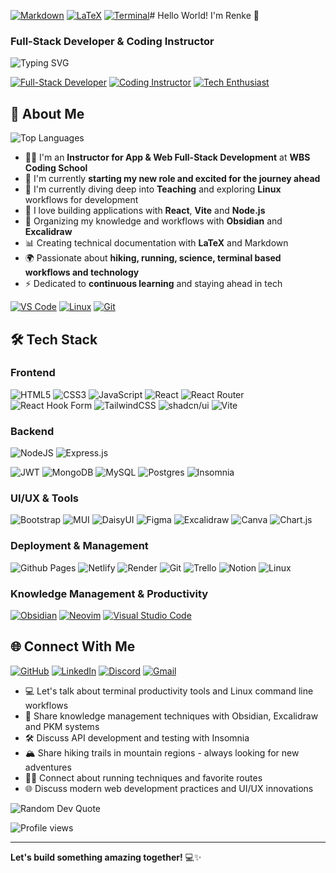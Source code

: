 [![Markdown](https://img.shields.io/badge/Markdown-000000?logo=markdown&logoColor=white)](#)
[![LaTeX](https://img.shields.io/badge/LaTeX-008080?logo=latex&logoColor=white)](#)
[![Terminal](https://img.shields.io/badge/Terminal-%234D4D4D?logo=gnu-bash&logoColor=white)](#)# Hello World! I'm Renke 👋

### Full-Stack Developer & Coding Instructor

![Typing SVG](https://readme-typing-svg.herokuapp.com?font=Fira+Code&pause=1000&color=6E56CF&center=true&vCenter=true&width=435&lines=Passionate+about+clean+code;Full-Stack+Development+Instructor;Always+learning%2C+always+growing)

[![Full-Stack Developer](https://img.shields.io/badge/-Full_Stack_Developer-6E56CF?style=for-the-badge)](#)
[![Coding Instructor](https://img.shields.io/badge/-Coding_Instructor-22C55E?style=for-the-badge)](#)
[![Tech Enthusiast](https://img.shields.io/badge/-Tech_Enthusiast-3B82F6?style=for-the-badge)](#)

## 💫 About Me

![Top Languages](https://github-readme-stats.vercel.app/api/top-langs/?username=ReynkeDeVos&theme=tokyonight&hide_border=true&include_all_commits=false&count_private=false&layout=compact)

- 👨‍🏫 I'm an **Instructor for App & Web Full-Stack Development** at **WBS Coding School**
- 🔭 I'm currently **starting my new role and excited for the journey ahead**
- 🌱 I'm currently diving deep into **Teaching** and exploring **Linux** workflows for development
- 🚀 I love building applications with **React**, **Vite** and **Node.js**
- 📝 Organizing my knowledge and workflows with **Obsidian** and **Excalidraw**
- 📊 Creating technical documentation with **LaTeX** and Markdown
- 🌍 Passionate about **hiking, running, science, terminal based workflows and technology**
- ⚡ Dedicated to **continuous learning** and staying ahead in tech

[![VS Code](https://img.shields.io/badge/VS%20Code-0078d7.svg?logo=visual-studio-code&logoColor=white)](#)
[![Linux](https://img.shields.io/badge/Linux-FCC624?logo=linux&logoColor=black)](#)
[![Git](https://img.shields.io/badge/Git-F05032?logo=git&logoColor=white)](#)

## 🛠️ Tech Stack

### Frontend
![HTML5](https://img.shields.io/badge/html5-%23E34F26.svg?style=for-the-badge&logo=html5&logoColor=white)
![CSS3](https://img.shields.io/badge/css3-%231572B6.svg?style=for-the-badge&logo=css3&logoColor=white)
![JavaScript](https://img.shields.io/badge/javascript-%23323330.svg?style=for-the-badge&logo=javascript&logoColor=%23F7DF1E)
![React](https://img.shields.io/badge/react-%2320232a.svg?style=for-the-badge&logo=react&logoColor=%2361DAFB)
![React Router](https://img.shields.io/badge/React_Router-CA4245?style=for-the-badge&logo=react-router&logoColor=white)
![React Hook Form](https://img.shields.io/badge/React%20Hook%20Form-%23EC5990.svg?style=for-the-badge&logo=reacthookform&logoColor=white)
![TailwindCSS](https://img.shields.io/badge/tailwindcss-%2338B2AC.svg?style=for-the-badge&logo=tailwind-css&logoColor=white)
![shadcn/ui](https://img.shields.io/badge/shadcn%2Fui-000000?style=for-the-badge&logo=shadcnui&logoColor=white)
![Vite](https://img.shields.io/badge/vite-%23646CFF.svg?style=for-the-badge&logo=vite&logoColor=white)

### Backend
![NodeJS](https://img.shields.io/badge/node.js-6DA55F?style=for-the-badge&logo=node.js&logoColor=white)
![Express.js](https://img.shields.io/badge/express.js-%23404d59.svg?style=for-the-badge&logo=express&logoColor=%2361DAFB)

![JWT](https://img.shields.io/badge/JWT-black?style=for-the-badge&logo=JSON%20web%20tokens)
![MongoDB](https://img.shields.io/badge/MongoDB-%234ea94b.svg?style=for-the-badge&logo=mongodb&logoColor=white)
![MySQL](https://img.shields.io/badge/mysql-4479A1.svg?style=for-the-badge&logo=mysql&logoColor=white)
![Postgres](https://img.shields.io/badge/postgres-%23316192.svg?style=for-the-badge&logo=postgresql&logoColor=white)
![Insomnia](https://img.shields.io/badge/Insomnia-5849BE?style=for-the-badge&logo=insomnia&logoColor=white)

### UI/UX & Tools
![Bootstrap](https://img.shields.io/badge/bootstrap-%238511FA.svg?style=for-the-badge&logo=bootstrap&logoColor=white)
![MUI](https://img.shields.io/badge/MUI-%230081CB.svg?style=for-the-badge&logo=mui&logoColor=white)
![DaisyUI](https://img.shields.io/badge/daisyui-5A0EF8?style=for-the-badge&logo=daisyui&logoColor=white)
![Figma](https://img.shields.io/badge/figma-%23F24E1E.svg?style=for-the-badge&logo=figma&logoColor=white)
![Excalidraw](https://img.shields.io/badge/Excalidraw-%23000000.svg?style=for-the-badge&logo=excalidraw&logoColor=white)
![Canva](https://img.shields.io/badge/Canva-%2300C4CC.svg?style=for-the-badge&logo=Canva&logoColor=white)
![Chart.js](https://img.shields.io/badge/chart.js-F5788D.svg?style=for-the-badge&logo=chart.js&logoColor=white)

### Deployment & Management
![Github Pages](https://img.shields.io/badge/github%20pages-121013?style=for-the-badge&logo=github&logoColor=white)
![Netlify](https://img.shields.io/badge/netlify-%23000000.svg?style=for-the-badge&logo=netlify&logoColor=#00C7B7)
![Render](https://img.shields.io/badge/Render-%46E3B7.svg?style=for-the-badge&logo=render&logoColor=white)
![Git](https://img.shields.io/badge/git-%23F05033.svg?style=for-the-badge&logo=git&logoColor=white)
![Trello](https://img.shields.io/badge/Trello-%23026AA7.svg?style=for-the-badge&logo=Trello&logoColor=white)
![Notion](https://img.shields.io/badge/Notion-%23000000.svg?style=for-the-badge&logo=notion&logoColor=white)
![Linux](https://img.shields.io/badge/Linux-FCC624?style=for-the-badge&logo=linux&logoColor=black)

### Knowledge Management & Productivity
[![Obsidian](https://img.shields.io/badge/Obsidian-%23483699.svg?&logo=obsidian&logoColor=white)](#)
[![Neovim](https://img.shields.io/badge/Neovim-57A143?logo=neovim&logoColor=fff)](#)
[![Visual Studio Code](https://custom-icon-badges.demolab.com/badge/Visual%20Studio%20Code-0078d7.svg?logo=vsc&logoColor=white)](#)

## 🌐 Connect With Me

[![GitHub](https://img.shields.io/badge/GitHub-%23121011.svg?logo=github&logoColor=white)](#)
[![LinkedIn](https://custom-icon-badges.demolab.com/badge/LinkedIn-0A66C2?logo=linkedin-white&logoColor=fff)](#)
[![Discord](https://img.shields.io/badge/Discord-%235865F2.svg?&logo=discord&logoColor=white)](#)
[![Gmail](https://img.shields.io/badge/Gmail-D14836?logo=gmail&logoColor=white)](#)

- 💻 Let's talk about terminal productivity tools and Linux command line workflows
- 📝 Share knowledge management techniques with Obsidian, Excalidraw and PKM systems
- 🛠️ Discuss API development and testing with Insomnia
- 🏔️ Share hiking trails in mountain regions - always looking for new adventures
- 🏃‍♂️ Connect about running techniques and favorite routes
- 🌐 Discuss modern web development practices and UI/UX innovations

![Random Dev Quote](https://quotes-github-readme.vercel.app/api?type=horizontal&theme=tokyonight)

![Profile views](https://komarev.com/ghpvc/?username=ReynkeDeVos&label=Profile%20views&color=6E56CF&style=flat)

---

**Let's build something amazing together!** 💻✨
